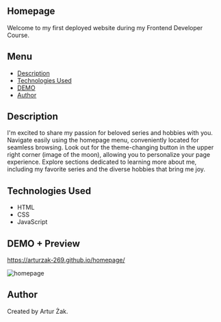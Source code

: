 ## Homepage
Welcome to my first deployed website during my Frontend Developer Course. 

## Menu
* [Description](#description)
* [Technologies Used](#technologies-used)
* [DEMO](#demo-+-preview)
* [Author](#author)

## Description 
I'm excited to share my passion for beloved series and hobbies with you. Navigate easily using the homepage menu, conveniently located for seamless browsing. Look out for the theme-changing button in the upper right corner (image of the moon), allowing you to personalize your page experience. Explore sections dedicated to learning more about me, including my favorite series and the diverse hobbies that bring me joy.

## Technologies Used
- HTML
- CSS
- JavaScript

## DEMO + Preview
https://arturzak-269.github.io/homepage/

![homepage](https://github.com/ArturZak-269/homepage/blob/main/images/Website-Preview.png?raw=true)

## Author
Created by Artur Żak.
